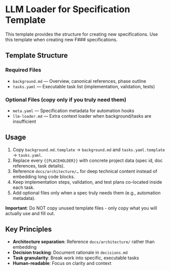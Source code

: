# LLM Loader for Specification Template

This template provides the structure for creating new specifications.
Use this template when creating new F### specifications.

## Template Structure

### Required Files
- `background.md` — Overview, canonical references, phase outline
- `tasks.yaml` — Executable task list (implementation, validation, tests)

### Optional Files (copy only if you truly need them)
- `meta.yaml` — Specification metadata for automation hooks
- `llm-loader.md` — Extra context loader when background/tasks are insufficient

## Usage

1. Copy `background.md.template` → `background.md` and `tasks.yaml.template` → `tasks.yaml`.
2. Replace every `{{PLACEHOLDER}}` with concrete project data (spec id, doc references, task details).
3. Reference `docs/architecture/…` for deep technical content instead of embedding long code blocks.
4. Keep implementation steps, validation, and test plans co-located inside each task.
5. Add optional files only when a spec truly needs them (e.g., automation metadata).

**Important**: Do NOT copy unused template files - only copy what you will actually use and fill out.

## Key Principles

- **Architecture separation**: Reference `docs/architecture/` rather than embedding
- **Decision tracking**: Document rationale in `decisions.md`
- **Task granularity**: Break work into specific, executable tasks
- **Human-readable**: Focus on clarity and context
